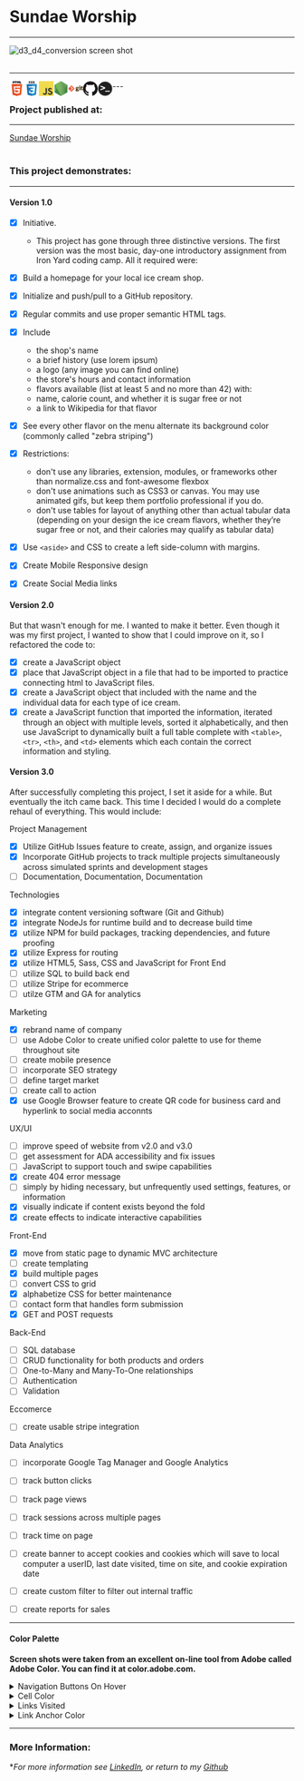 # Sundae Worship
---

![d3_d4_conversion screen shot](https://cloud.githubusercontent.com/assets/11747875/20286878/3dfed1d8-aa86-11e6-99dd-981ea0a6db9f.png)
<br/>
<br/>

---

<img align="left" alt="HTML5" width="26px" src="https://raw.githubusercontent.com/github/explore/80688e429a7d4ef2fca1e82350fe8e3517d3494d/topics/html/html.png" />
<img align="left" alt="CSS3" width="26px" src="https://raw.githubusercontent.com/github/explore/80688e429a7d4ef2fca1e82350fe8e3517d3494d/topics/css/css.png" />
<img align="left" alt="JavaScript" width="26px" src="https://raw.githubusercontent.com/github/explore/80688e429a7d4ef2fca1e82350fe8e3517d3494d/topics/javascript/javascript.png" />
<img align="left" alt="Node.js" width="26px" src="https://raw.githubusercontent.com/github/explore/80688e429a7d4ef2fca1e82350fe8e3517d3494d/topics/nodejs/nodejs.png" />
<img align="left" alt="Git" width="26px" src="https://raw.githubusercontent.com/github/explore/80688e429a7d4ef2fca1e82350fe8e3517d3494d/topics/git/git.png" />
<img align="left" alt="GitHub" width="26px" src="https://raw.githubusercontent.com/github/explore/78df643247d429f6cc873026c0622819ad797942/topics/github/github.png" />
<img align="left" alt="Terminal" width="26px" src="https://raw.githubusercontent.com/github/explore/80688e429a7d4ef2fca1e82350fe8e3517d3494d/topics/terminal/terminal.png" />
---

### Project published at: 
---

[Sundae Worship](https://trrapp12.github.io/Sundae-Worship/)
<br/>
<br/>

### This project demonstrates:
---
#### Version 1.0
- [x] Initiative.  
  * This project has gone through three distinctive versions.  The first version was the most basic, day-one introductory assignment from Iron Yard coding camp. All it required were: 
  
- [x] Build a homepage for your local ice cream shop. 
- [x] Initialize and push/pull to a GitHub repository.
- [x] Regular commits and use proper semantic HTML tags.
- [x] Include 
  * the shop's name
  * a brief history (use lorem ipsum)
  * a logo (any image you can find online)
  * the store's hours and contact information
  * flavors available (list at least 5 and no more than 42) with:
  * name, calorie count, and whether it is sugar free or not
  * a link to Wikipedia for that flavor
- [x] See every other flavor on the menu alternate its background color (commonly called "zebra striping")
- [x] Restrictions:
  * don't use any libraries, extension, modules, or frameworks other than normalize.css and font-awesome flexbox
  * don't use animations such as CSS3 or canvas.  You may use animated gifs, but keep them portfolio professional if you do.
  * don't use tables for layout of anything other than actual tabular data (depending on your design the ice cream flavors, whether they’re sugar free or not, and their calories may qualify as tabular data)
- [x] Use ```<aside>``` and CSS to create a left side-column with margins.
- [x] Create Mobile Responsive design
- [x] Create Social Media links

#### Version 2.0

But that wasn't enough for me.  I wanted to make it better.  Even though it was my first project, I wanted to show that I could improve on it, so I refactored the code to:

 - [x] create a JavaScript object 
 - [x] place that JavaScript object in a file that had to be imported to practice connecting html to JavaScript files.  
 - [x] create a JavaScript object that included with the name and the individual data for each type of ice cream.
 - [x] create a JavaScript function that imported the information, iterated through an object with multiple levels, sorted it alphabetically, and then use JavaScript to dynamically built a full table complete with `<table>`, `<tr>`, `<th>`, and `<td>` elements which each contain the correct information and styling.
 
#### Version 3.0

After successfully completing this project, I set it aside for a while.  But eventually the itch came back.  This time I decided I would do a complete rehaul of everything.  This would include: 

Project Management

- [x] Utilize GitHub Issues feature to create, assign, and organize issues
- [x] Incorporate GitHub projects to track multiple projects simultaneously across simulated sprints and development stages
- [ ] Documentation, Documentation, Documentation

Technologies
- [x] integrate content versioning software (Git and Github)
- [x] integrate NodeJs for runtime build and to decrease build time
- [x] utilize NPM for build packages, tracking dependencies, and future proofing 
- [x] utilize Express for routing
- [x] utilize HTML5, Sass, CSS and JavaScript for Front End
- [ ] utilize SQL to build back end
- [ ] utilize Stripe for ecommerce
- [ ] utilze GTM and GA for analytics

Marketing
- [x] rebrand name of company
- [ ] use Adobe Color to create unified color palette to use for theme throughout site
- [ ] create mobile presence
- [ ] incorporate SEO strategy
- [ ] define target market
- [ ] create call to action
- [x] use Google Browser feature to create QR code for business card and hyperlink to social media acconnts

UX/UI
- [ ] improve speed of website from v2.0 and v3.0
- [ ] get assessment for ADA accessibility and fix issues
- [ ] JavaScript to support touch and swipe capabilities
- [x] create 404 error message
- [ ] simply by hiding necessary, but unfrequently used settings, features, or information
- [x] visually indicate if content exists beyond the fold
- [x] create effects to indicate interactive capabilities

Front-End
- [x] move from static page to dynamic MVC architecture
- [ ] create templating 
- [x] build multiple pages
- [ ] convert CSS to grid
- [x] alphabetize CSS for better maintenance
- [ ] contact form that handles form submission 
- [x] GET and POST requests

Back-End
- [ ] SQL database
- [ ] CRUD functionality for both products and orders
- [ ] One-to-Many and Many-To-One relationships
- [ ] Authentication
- [ ] Validation

Eccomerce
- [ ] create usable stripe integration

Data Analytics

- [ ] incorporate Google Tag Manager and Google Analytics
- [ ] track button clicks
- [ ] track page views
- [ ] track sessions across multiple pages
- [ ] track time on page
- [ ] create banner to accept cookies and cookies which will save to local computer a userID, last date visited, time on site, and cookie expiration date
- [ ] create custom filter to filter out internal traffic
- [ ] create reports for sales 


---

#### Color Palette

**Screen shots were taken from an excellent on-line tool from Adobe called Adobe Color.  You can find it at color.adobe.com.**

<details>
 <summary>Navigation Buttons On Hover</summary>
 
  ![Link Hover Color Scheme #937SEB](https://user-images.githubusercontent.com/11747875/108900808-50443d80-75d7-11eb-9a24-e99682883100.PNG)
  
</details>

<details>
 <summary>Cell Color</summary>
 
 ![Cell Color Scheme #ccc](https://user-images.githubusercontent.com/11747875/108901111-b204a780-75d7-11eb-8656-40439c8dd34d.PNG)
 
</details>

<details>
 <summary>Links Visited</summary>
 
 ![Link Visited Color Scheme #0000EE](https://user-images.githubusercontent.com/11747875/108901040-96999c80-75d7-11eb-897d-6807b71d8d31.PNG)
 
</details>

<details>
 <summary>Link Anchor Color</summary>
 
 ![Link Anchor Color Scheme #0000EE](https://user-images.githubusercontent.com/11747875/108901218-d5c7ed80-75d7-11eb-9ea2-98548a4602a4.PNG)
 
</details>



---
### More Information: 
\**For more information see [LinkedIn](https://www.linkedin.com/in/trevor-rapp-042a1037), or return to my [Github](https://github.com/trrapp12)*
